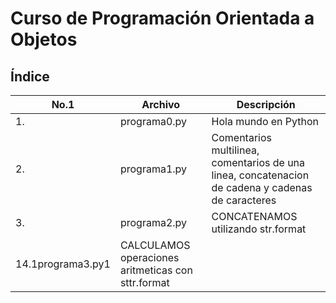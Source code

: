 # Curso de Programación Orientada a Objetos

## Índice

|No.1|Archivo|Descripción|
|--|--|--|
|1.|programa0.py|Hola mundo en Python|
|2.|programa1.py|Comentarios multilinea, comentarios de una linea, concatenacion de cadena y cadenas de caracteres|
|3.|programa2.py|CONCATENAMOS utilizando str.format|
14.1programa3.py1|CALCULAMOS operaciones aritmeticas con sttr.format|
